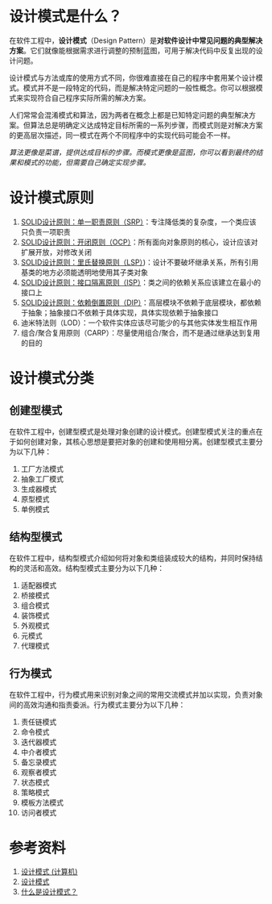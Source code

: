 # 设计模式是什么？

在软件工程中，**设计模式**（Design Pattern）是**对软件设计中常见问题的典型解决方案**。它们就像能根据需求进行调整的预制蓝图，可用于解决代码中反复出现的设计问题。

设计模式与方法或库的使用方式不同，你很难直接在自己的程序中套用某个设计模式。模式并不是一段特定的代码，而是解决特定问题的一般性概念。你可以根据模式来实现符合自己程序实际所需的解决方案。

人们常常会混淆模式和算法，因为两者在概念上都是已知特定问题的典型解决方案。但算法总是明确定义达成特定目标所需的一系列步骤，而模式则是对解决方案的更高层次描述，同一模式在两个不同程序中的实现代码可能会不一样。

*算法更像是菜谱，提供达成目标的步骤。而模式更像是蓝图，你可以看到最终的结果和模式的功能，但需要自己确定实现步骤。*

# 设计模式原则

1. [SOLID设计原则：单一职责原则（SRP）](./principles/SOLID设计原则：单一职责原则（SRP）.md)：专注降低类的复杂度，一个类应该只负责一项职责
2. [SOLID设计原则：开闭原则（OCP）](./principles/SOLID设计原则：开闭原则（OCP）.md)：所有面向对象原则的核心，设计应该对扩展开放，对修改关闭
3. [SOLID设计原则：里氏替换原则（LSP）](./principles/SOLID设计原则：里氏替换原则（LSP）.md))：设计不要破坏继承关系，所有引用基类的地方必须能透明地使用其子类对象
4. [SOLID设计原则：接口隔离原则（ISP）](./principles/SOLID设计原则：接口隔离原则（ISP）.md)：类之间的依赖关系应该建立在最小的接口上
5. [SOLID设计原则：依赖倒置原则（DIP）](./principles/SOLID设计原则：依赖倒置原则（DIP）.md)：高层模块不依赖于底层模块，都依赖于抽象；抽象接口不依赖于具体实现，具体实现依赖于抽象接口
6. 迪米特法则（LOD）：一个软件实体应该尽可能少的与其他实体发生相互作用
7. 组合/聚合复用原则（CARP）：尽量使用组合/聚合，而不是通过继承达到复用的目的

# 设计模式分类

## 创建型模式

在软件工程中，创建型模式是处理对象创建的设计模式。创建型模式关注的重点在于如何创建对象，其核心思想是要把对象的创建和使用相分离。创建型模式主要分为以下几种：

1. 工厂方法模式
2. 抽象工厂模式
3. 生成器模式
4. 原型模式
5. 单例模式

## 结构型模式

在软件工程中，结构型模式介绍如何将对象和类组装成较大的结构，并同时保持结构的灵活和高效。结构型模式主要分为以下几种：

1. 适配器模式
2. 桥接模式
3. 组合模式
4. 装饰模式
5. 外观模式
6. 元模式
7. 代理模式

## 行为模式

在软件工程中，行为模式用来识别对象之间的常用交流模式并加以实现，负责对象间的高效沟通和指责委派。行为模式主要分为以下几种：

1. 责任链模式
2. 命令模式
3. 迭代器模式
4. 中介者模式
5. 备忘录模式
6. 观察者模式
7. 状态模式
8. 策略模式
9. 模板方法模式
10. 访问者模式

# 参考资料

1.  [设计模式 (计算机)](https://zh.wikipedia.org/wiki/%E8%AE%BE%E8%AE%A1%E6%A8%A1%E5%BC%8F_(%E8%AE%A1%E7%AE%97%E6%9C%BA))
2.  [设计模式](https://refactoringguru.cn/design-patterns)
3.  [什么是设计模式？](https://www.zhihu.com/question/19558521)
